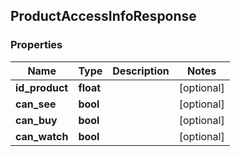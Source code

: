 ## ProductAccessInfoResponse

### Properties
Name | Type | Description | Notes
------------ | ------------- | ------------- | -------------
**id_product** | **float** |  | [optional] 
**can_see** | **bool** |  | [optional] 
**can_buy** | **bool** |  | [optional] 
**can_watch** | **bool** |  | [optional] 


